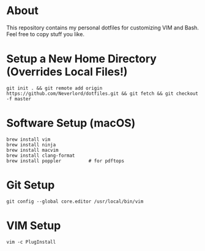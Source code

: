 # About

This repository contains my personal dotfiles for customizing VIM and Bash.
Feel free to copy stuff you like.

# Setup a New Home Directory (Overrides Local Files!)

```
git init . && git remote add origin https://github.com/Neverlord/dotfiles.git && git fetch && git checkout -f master
```

# Software Setup (macOS)

```
brew install vim
brew install ninja
brew install macvim
brew install clang-format
brew install poppler          # for pdftops
```

# Git Setup

```
git config --global core.editor /usr/local/bin/vim
```

# VIM Setup

```
vim -c PlugInstall
```

